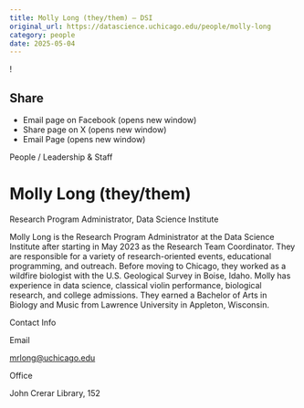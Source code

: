 ```yaml
---
title: Molly Long (they/them) – DSI
original_url: https://datascience.uchicago.edu/people/molly-long
category: people
date: 2025-05-04
---
```


<!-- Table-like structure detected -->

!

## Share

* Email page on Facebook (opens new window)
* Share page on X (opens new window)
* Email Page (opens new window)

<!-- Table-like structure detected -->

People / Leadership & Staff

# Molly Long (they/them)

Research Program Administrator, Data Science Institute

Molly Long is the Research Program Administrator at the Data Science Institute after starting in May 2023 as the Research Team Coordinator. They are responsible for a variety of research-oriented events, educational programming, and outreach. Before moving to Chicago, they worked as a wildfire biologist with the U.S. Geological Survey in Boise, Idaho. Molly has experience in data science, classical violin performance, biological research, and college admissions. They earned a Bachelor of Arts in Biology and Music from Lawrence University in Appleton, Wisconsin.

Contact Info

Email

[mrlong@uchicago.edu](mailto:mrlong@uchicago.edu)

Office

John Crerar Library, 152